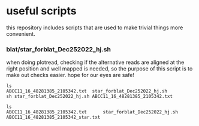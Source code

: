 # useful scripts
this repository includes scripts that are used to make trivial things more convenient.


### blat/star_forblat_Dec252022_hj.sh

when doing plotread, checking if the alternative reads are aligned at the right position and well mapped is needed, so the purpose of this script is to make out checks easier. hope for our eyes are safe!
```shell
ls
ABCC11_16_48281385_2105342.txt	star_forblat_Dec252022_hj.sh
sh star_forblat_Dec252022_hj.sh ABCC11_16_48281385_2105342.txt

ls
ABCC11_16_48281385_2105342.txt		star_forblat_Dec252022_hj.sh
ABCC11_16_48281385_2105342_star.txt
```
